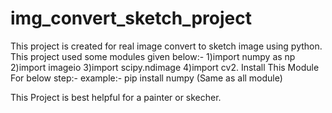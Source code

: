 # img_convert_sketch_project
This project is created for real image convert to sketch image using python.
This project used some modules given below:-
   1)import numpy as np
   2)import imageio
   3)import scipy.ndimage
   4)import cv2. 
Install This Module For below step:-
   example:- pip install numpy  (Same as all module)

   This Project is best helpful for a painter or skecher.
   
